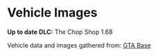 # Vehicle Images

**Up to date DLC:** The Chop Shop 1.68

Vehicle data and images gathered from: [GTA Base](https://www.gtabase.com/)
